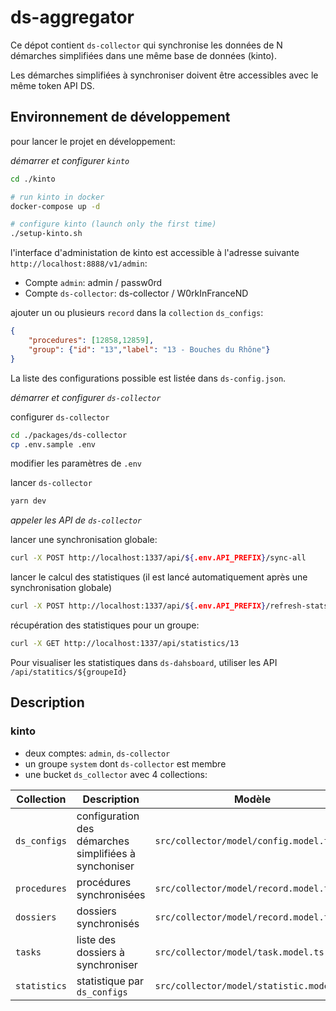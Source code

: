 # ds-aggregator

Ce dépot contient `ds-collector` qui synchronise les données de N démarches simplifiées dans une même base de données (kinto).

Les démarches simplifiées à synchroniser doivent être accessibles avec le même token API DS.

## Environnement de développement

pour lancer le projet en développement:

*démarrer et configurer `kinto`*

```bash
cd ./kinto

# run kinto in docker
docker-compose up -d

# configure kinto (launch only the first time)
./setup-kinto.sh
```

l'interface d'administation de kinto est accessible à l'adresse suivante `http://localhost:8888/v1/admin`:
- Compte `admin`: admin / passw0rd
- Compte `ds-collector`: ds-collector / W0rkInFranceND

ajouter un ou plusieurs `record` dans la `collection` `ds_configs`:

```json
{
    "procedures": [12858,12859],
    "group": {"id": "13","label": "13 - Bouches du Rhône"}
}
```

La liste des configurations possible est listée dans `ds-config.json`.

*démarrer et configurer `ds-collector`*

configurer `ds-collector`

```bash
cd ./packages/ds-collector
cp .env.sample .env
```

modifier les paramètres de `.env`

lancer `ds-collector`

```bash
yarn dev
```

*appeler les API de `ds-collector`*

lancer une synchronisation globale:

```bash
curl -X POST http://localhost:1337/api/${.env.API_PREFIX}/sync-all
```

lancer le calcul des statistiques (il est lancé automatiquement après une synchronisation globale)
```bash
curl -X POST http://localhost:1337/api/${.env.API_PREFIX}/refresh-stats
```

récupération des statistiques pour un groupe:
 ```bash
curl -X GET http://localhost:1337/api/statistics/13
```

Pour visualiser les statistiques dans `ds-dahsboard`, utiliser les API `/api/statitics/${groupeId}`

## Description

### kinto

- deux comptes: `admin`, `ds-collector`
- un groupe `system` dont `ds-collector` est membre
- une bucket `ds_collector` avec 4 collections:

|Collection     |Description                                            | Modèle                                    |
|---------------|-------------------------------------------------------|-------------------------------------------|
|`ds_configs`    | configuration des démarches simplifiées à synchoniser | `src/collector/model/config.model.ts`     |
|`procedures`   | procédures synchronisées                              | `src/collector/model/record.model.ts`     |
|`dossiers`     | dossiers synchronisés                                 | `src/collector/model/record.model.ts`     |
|`tasks`        | liste des dossiers à synchroniser                     | `src/collector/model/task.model.ts`       |
|`statistics`   | statistique par `ds_configs`                          | `src/collector/model/statistic.model.ts`  |







